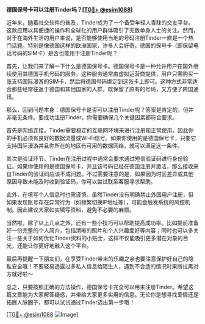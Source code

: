 **德国保号卡可以注册Tinder吗？[[TG💪+ @esim1088](https://t.me/s/esim1088)]**

近年来，随着社交软件的普及，Tinder成为了一个备受年轻人青睐的交友平台。这款应用以其便捷的操作和全球化的用户群体吸引了无数单身人士的关注。然而，对于在海外生活的用户来说，是否能够使用当地的号码注册Tinder一直是一个热门话题。特别是像德国这样的欧洲国家，许多人会好奇，德国的保号卡（即保留电话号码的SIM卡）是否也能用于注册Tinder呢？

首先，让我们来了解一下什么是德国保号卡。德国保号卡是一种允许用户在国外继续使用其德国手机号码的服务。这种服务通常由虚拟运营商提供，用户只需购买一张支持国际漫游的SIM卡，然后将德国号码绑定到这张卡上即可。这种方式非常适合那些经常往返于德国和其他国家的人群，既保留了原有的号码，又方便了跨国通讯。

那么，回到问题本身：德国保号卡是否可以注册Tinder呢？答案是肯定的，但并非毫无条件。要成功注册Tinder，你需要确保几个关键因素都符合要求。

首先是网络连接。Tinder需要稳定的互联网环境来进行注册和正常使用，因此你的手机必须有良好的数据流量或Wi-Fi信号。如果你使用的是德国保号卡，只要它支持国际漫游并且你所在的地区有可用的数据网络，就可以满足这一条件。

其次是验证环节。Tinder在注册过程中通常会要求通过短信验证码进行身份验证。如果你使用的是德国保号卡，并且该号码已经在德国注册并激活，那么接收来自Tinder的验证码应该不成问题。不过需要注意的是，如果因为时区差异或其他原因导致未能及时收到验证码，你可以尝试联系客服寻求帮助。

此外，在填写个人信息时也需谨慎。虽然Tinder没有明确禁止外国用户注册，但如果发现账号存在异常行为（如频繁切换IP地址等），可能会触发系统的风控机制。因此建议大家如实填写资料，避免不必要的麻烦。

当然啦，除了以上几点之外，还有一些小技巧可以帮助提高成功率。比如提前准备好一份完整的个人简介，包括清晰的照片和个人兴趣爱好等内容；同时也可以多关注一些关于如何优化Tinder资料的小贴士，这样不仅能吸引更多潜在对象的目光，还能让你更好地融入这个平台。

最后再提醒一下朋友们，在享受Tinder带来的乐趣之余也要注意保护好自己的隐私安全哦！不要轻易透露过多私人信息给陌生人，遇到不合适的情况时果断拉黑对方就好啦～

总之，只要按照正确的方法操作，德国保号卡完全可以用来注册Tinder。希望这篇文章能为大家解答疑惑，并带给大家更多实用的信息。无论你是想寻找爱情还是拓展人脉圈子，都可以试试通过Tinder迈出第一步哦！

[[TG💪+ @esim1088](https://t.me/s/esim1088) ![Image](https://i.postimg.cc/4NQfJmqS/Snipaste-2025-05-13-00-14-12.png)]